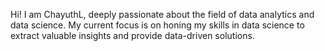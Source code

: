 Hi! I am ChayuthL, deeply passionate about the field of data analytics and data science. My current focus is on honing my skills in data science to extract valuable insights and provide data-driven solutions.
